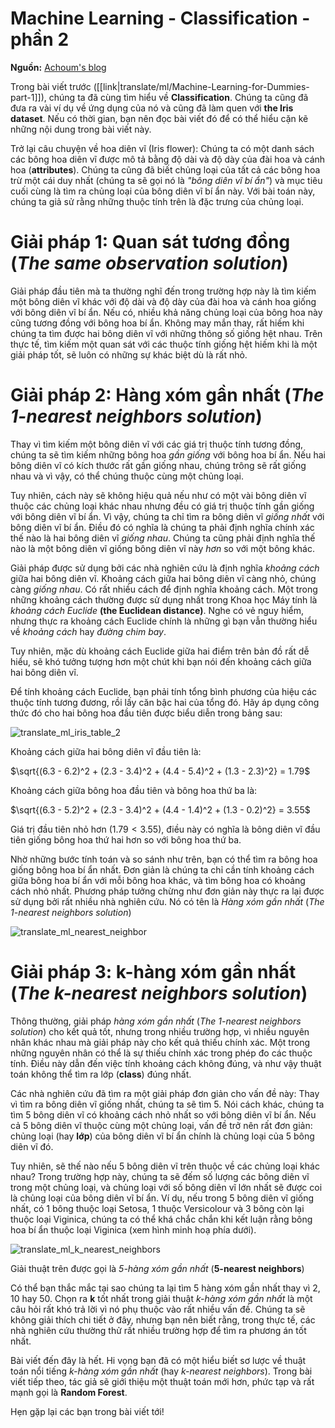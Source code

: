 # Machine Learning - Classification - phần 2

**Nguồn:** [Achoum's blog](http://blog.mathieu.guillame-bert.com/2015/07/20/machine-learning-for-dummies-part-2/)

Trong bài viết trước ([[link|translate/ml/Machine-Learning-for-Dummies-part-1]]), chúng ta đã cùng tìm hiểu về **Classification**. Chúng ta cũng đã đưa ra vài ví dụ về ứng dụng của nó và cũng đã làm quen với **the Iris dataset**. Nếu có thời gian, bạn nên đọc bài viết đó để có thể hiểu cặn kẽ những nội dung trong bài viết này.

Trở lại câu chuyện về hoa diên vĩ (Iris flower): Chúng ta có một danh sách các bông hoa diên vĩ được mô tả bằng độ dài và độ dày của đài hoa và cánh hoa (**attributes**). Chúng ta cũng đã biết chủng loại của tất cả các bông hoa trừ một cái duy nhất (chúng ta sẽ gọi nó là *"bông diên vĩ bí ẩn"*) và mục tiêu cuối cùng là tìm ra chủng loại của bông diên vĩ bí ẩn này. Với bài toán này, chúng ta giả sử rằng những thuộc tính trên là đặc trưng của chủng loại.

# Giải pháp 1: Quan sát tương đồng (*The same observation solution*)

Giải pháp đầu tiên mà ta thường nghĩ đến trong trường hợp này là tìm kiếm một bông diên vĩ khác với độ dài và độ dày của đài hoa và cánh hoa giống với bông diên vĩ bí ẩn. Nếu có, nhiều khả năng chủng loại của bông hoa này cũng tương đồng với bông hoa bí ẩn. Không may mắn thay, rất hiếm khi chúng ta tìm được hai bông diên vĩ với những thông số giống hệt nhau. Trên thực tế, tìm kiếm một quan sát với các thuộc tính giống hệt hiếm khi là một giải pháp tốt, sẽ luôn có những sự khác biệt dù là rất nhỏ.

# Giải pháp 2: Hàng xóm gần nhất (*The 1-nearest neighbors solution*)

Thay vì tìm kiếm một bông diên vĩ với các giá trị thuộc tính tương đồng, chúng ta sẽ tìm kiếm những bông hoa *gần giống* với bông hoa bí ẩn. Nếu hai bông diên vĩ có kích thước rất gần giống nhau, chúng trông sẽ rất giống nhau và vì vậy, có thể chúng thuộc cùng một chủng loại.

Tuy nhiên, cách này sẽ không hiệu quả nếu như có một vài bông diên vĩ thuộc các chủng loại khác nhau nhưng đều có giá trị thuộc tính gần giống với bông diên vĩ bí ẩn. Vì vậy, chúng ta chỉ tìm ra bông diên vĩ *giống nhất* với bông diên vĩ bí ẩn. Điều đó có nghĩa là chúng ta phải định nghĩa chính xác thế nào là hai bông diên vĩ *giống nhau*. Chúng ta cũng phải định nghĩa thế nào là một bông diên vĩ giống bông diên vĩ này *hơn* so với một bông khác.

Giải pháp được sử dụng bởi các nhà nghiên cứu là định nghĩa *khoảng cách* giữa hai bông diên vĩ.  Khoảng cách giữa hai bông diên vĩ càng nhỏ, chúng càng *giống nhau*. Có rất nhiều cách để định nghĩa khoảng cách. Một trong những khoảng cách thường được sử dụng nhất trong Khoa học Máy tính là *khoảng cách Euclide* **(the Euclidean distance)**. Nghe có vẻ nguy hiểm, nhưng thực ra khoảng cách Euclide chính là những gì bạn vẫn thường hiểu về *khoảng cách* hay *đường chim bay*.

Tuy nhiên, mặc dù khoảng cách Euclide giữa hai điểm trên bản đồ rất dễ hiểu, sẽ khó tưởng tượng hơn một chút khi bạn nói đến khoảng cách giữa hai bông diên vĩ.

Để tính khoảng cách Euclide, bạn phải tính tổng bình phương của hiệu các thuộc tính tương đương, rồi lấy căn bậc hai của tổng đó. Hãy áp dụng công thức đó cho hai bông hoa đầu tiên được biểu diễn trong bảng sau:

![translate_ml_iris_table_2](http://blog.mathieu.guillame-bert.com/wp-content/uploads/2015/07/table.png)

Khoảng cách giữa hai bông diên vĩ đầu tiên là:

$\sqrt{(6.3 - 6.2)^2 + (2.3 - 3.4)^2 + (4.4 - 5.4)^2 + (1.3 - 2.3)^2} = 1.79$

Khoảng cách giữa bông hoa đầu tiên và bông hoa thứ ba là:

$\sqrt{(6.3 - 5.2)^2 + (2.3 - 3.4)^2 + (4.4 - 1.4)^2 + (1.3 - 0.2)^2} = 3.55$

Giá trị đầu tiên nhỏ hơn ($1.79 < 3.55$), điều này có nghĩa là bông diên vĩ đầu tiên giống bông hoa thứ hai hơn so với bông hoa thứ ba.

Nhờ những bước tính toán và so sánh như trên, bạn có thể tìm ra bông hoa giống bông hoa bí ẩn nhất. Đơn giản là chúng ta chỉ cần tính khoảng cách giữa bông hoa bí ẩn với mỗi bông hoa khác, và tìm bông hoa có khoảng cách nhỏ nhất. Phương pháp tưởng chừng như đơn giản này thực ra lại được sử dụng bởi rất nhiều nhà nghiên cứu. Nó có tên là *Hàng xóm gần nhất* (*The 1-nearest neighbors solution*)

![translate_ml_nearest_neighbor](http://blog.mathieu.guillame-bert.com/wp-content/uploads/2015/07/irises.png)

# Giải pháp 3: k-hàng xóm gần nhất (*The k-nearest neighbors solution*)

Thông thường, giải pháp *hàng xóm gần nhất* (*The 1-nearest neighbors solution*) cho kết quả tốt, nhưng trong nhiều trường hợp, vì nhiều nguyên nhân khác nhau mà giải pháp này cho kết quả thiếu chính xác. Một trong những nguyên nhân có thể là sự thiếu chính xác trong phép đo các thuộc tính. Điều này dẫn đến việc tính khoảng cách không đúng, và như vậy thuật toán không thể tìm ra lớp (**class**) đúng nhất.

Các nhà nghiên cứu đã tìm ra một giải pháp đơn giản cho vấn đề này: Thay vì tìm ra bông diên vĩ giống nhất, chúng ta sẽ tìm 5. Nói cách khác, chúng ta tìm 5 bông diên vĩ có khoảng cách nhỏ nhất so với bông diên vĩ bí ẩn. Nếu cả 5 bông diên vĩ thuộc cùng một chủng loại, vấn đề trở nên rất đơn giản: chủng loại (hay **lớp**) của bông diên vĩ bí ẩn chính là chủng loại của 5 bông diên vĩ đó.

Tuy nhiên, sẽ thế nào nếu 5 bông diên vĩ trên thuộc về các chủng loại khác nhau? Trong trường hợp này, chúng ta sẽ đếm số lượng các bông diên vĩ trong một chủng loại, và chủng loại với số bông diên vĩ lớn nhất sẽ được coi là chủng loại của bông diên vĩ bí ẩn. Ví dụ, nếu trong 5 bông diên vĩ giống nhất, có 1 bông thuộc loại Setosa, 1 thuộc Versicolour và 3 bông còn lại thuộc loại Viginica, chúng ta có thể khá chắc chắn khi kết luận rằng bông hoa bí ẩn thuộc loại Viginica (xem hình minh hoạ phía dưới).

![translate_ml_k_nearest_neighbors](http://blog.mathieu.guillame-bert.com/wp-content/uploads/2015/07/irises2.png)

Giải thuật trên được gọi là *5-hàng xóm gần nhất* (**5-nearest neighbors**)

Có thể bạn thắc mắc tại sao chúng ta lại tìm 5 hàng xóm gần nhất thay vì 2, 10 hay 50. Chọn ra **k** tốt nhất trong giải thuật *k-hàng xóm gần nhất* là một câu hỏi rất khó trả lời vì nó phụ thuộc vào rất nhiều vấn đề. Chúng ta sẽ không giải thích chi tiết ở đây, nhưng bạn nên biết rằng, trong thực tế, các nhà nghiên cứu thường thử rất nhiều trường hợp để tìm ra phương án tốt nhất.

Bài viết đến đây là hết. Hi vọng bạn đã có một hiểu biết sơ lược về thuật toán nổi tiếng *k-hàng xóm gần nhất* (hay *k-nearest neighbors*). Trong bài viết tiếp theo, tác giả sẽ giới thiệu một thuật toán mới hơn, phức tạp và rất mạnh gọi là **Random Forest**.

Hẹn gặp lại các bạn trong bài viết tới!